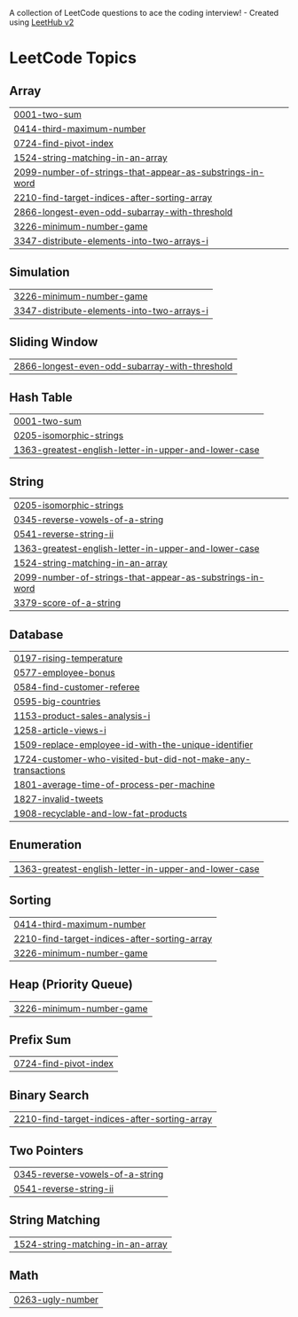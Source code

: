 A collection of LeetCode questions to ace the coding interview! - Created using [LeetHub v2](https://github.com/arunbhardwaj/LeetHub-2.0)
<!---LeetCode Topics Start-->
# LeetCode Topics
## Array
|  |
| ------- |
| [0001-two-sum](https://github.com/RINSHA003/leetcode/tree/master/0001-two-sum) |
| [0414-third-maximum-number](https://github.com/RINSHA003/leetcode/tree/master/0414-third-maximum-number) |
| [0724-find-pivot-index](https://github.com/RINSHA003/leetcode/tree/master/0724-find-pivot-index) |
| [1524-string-matching-in-an-array](https://github.com/RINSHA003/leetcode/tree/master/1524-string-matching-in-an-array) |
| [2099-number-of-strings-that-appear-as-substrings-in-word](https://github.com/RINSHA003/leetcode/tree/master/2099-number-of-strings-that-appear-as-substrings-in-word) |
| [2210-find-target-indices-after-sorting-array](https://github.com/RINSHA003/leetcode/tree/master/2210-find-target-indices-after-sorting-array) |
| [2866-longest-even-odd-subarray-with-threshold](https://github.com/RINSHA003/leetcode/tree/master/2866-longest-even-odd-subarray-with-threshold) |
| [3226-minimum-number-game](https://github.com/RINSHA003/leetcode/tree/master/3226-minimum-number-game) |
| [3347-distribute-elements-into-two-arrays-i](https://github.com/RINSHA003/leetcode/tree/master/3347-distribute-elements-into-two-arrays-i) |
## Simulation
|  |
| ------- |
| [3226-minimum-number-game](https://github.com/RINSHA003/leetcode/tree/master/3226-minimum-number-game) |
| [3347-distribute-elements-into-two-arrays-i](https://github.com/RINSHA003/leetcode/tree/master/3347-distribute-elements-into-two-arrays-i) |
## Sliding Window
|  |
| ------- |
| [2866-longest-even-odd-subarray-with-threshold](https://github.com/RINSHA003/leetcode/tree/master/2866-longest-even-odd-subarray-with-threshold) |
## Hash Table
|  |
| ------- |
| [0001-two-sum](https://github.com/RINSHA003/leetcode/tree/master/0001-two-sum) |
| [0205-isomorphic-strings](https://github.com/RINSHA003/leetcode/tree/master/0205-isomorphic-strings) |
| [1363-greatest-english-letter-in-upper-and-lower-case](https://github.com/RINSHA003/leetcode/tree/master/1363-greatest-english-letter-in-upper-and-lower-case) |
## String
|  |
| ------- |
| [0205-isomorphic-strings](https://github.com/RINSHA003/leetcode/tree/master/0205-isomorphic-strings) |
| [0345-reverse-vowels-of-a-string](https://github.com/RINSHA003/leetcode/tree/master/0345-reverse-vowels-of-a-string) |
| [0541-reverse-string-ii](https://github.com/RINSHA003/leetcode/tree/master/0541-reverse-string-ii) |
| [1363-greatest-english-letter-in-upper-and-lower-case](https://github.com/RINSHA003/leetcode/tree/master/1363-greatest-english-letter-in-upper-and-lower-case) |
| [1524-string-matching-in-an-array](https://github.com/RINSHA003/leetcode/tree/master/1524-string-matching-in-an-array) |
| [2099-number-of-strings-that-appear-as-substrings-in-word](https://github.com/RINSHA003/leetcode/tree/master/2099-number-of-strings-that-appear-as-substrings-in-word) |
| [3379-score-of-a-string](https://github.com/RINSHA003/leetcode/tree/master/3379-score-of-a-string) |
## Database
|  |
| ------- |
| [0197-rising-temperature](https://github.com/RINSHA003/leetcode/tree/master/0197-rising-temperature) |
| [0577-employee-bonus](https://github.com/RINSHA003/leetcode/tree/master/0577-employee-bonus) |
| [0584-find-customer-referee](https://github.com/RINSHA003/leetcode/tree/master/0584-find-customer-referee) |
| [0595-big-countries](https://github.com/RINSHA003/leetcode/tree/master/0595-big-countries) |
| [1153-product-sales-analysis-i](https://github.com/RINSHA003/leetcode/tree/master/1153-product-sales-analysis-i) |
| [1258-article-views-i](https://github.com/RINSHA003/leetcode/tree/master/1258-article-views-i) |
| [1509-replace-employee-id-with-the-unique-identifier](https://github.com/RINSHA003/leetcode/tree/master/1509-replace-employee-id-with-the-unique-identifier) |
| [1724-customer-who-visited-but-did-not-make-any-transactions](https://github.com/RINSHA003/leetcode/tree/master/1724-customer-who-visited-but-did-not-make-any-transactions) |
| [1801-average-time-of-process-per-machine](https://github.com/RINSHA003/leetcode/tree/master/1801-average-time-of-process-per-machine) |
| [1827-invalid-tweets](https://github.com/RINSHA003/leetcode/tree/master/1827-invalid-tweets) |
| [1908-recyclable-and-low-fat-products](https://github.com/RINSHA003/leetcode/tree/master/1908-recyclable-and-low-fat-products) |
## Enumeration
|  |
| ------- |
| [1363-greatest-english-letter-in-upper-and-lower-case](https://github.com/RINSHA003/leetcode/tree/master/1363-greatest-english-letter-in-upper-and-lower-case) |
## Sorting
|  |
| ------- |
| [0414-third-maximum-number](https://github.com/RINSHA003/leetcode/tree/master/0414-third-maximum-number) |
| [2210-find-target-indices-after-sorting-array](https://github.com/RINSHA003/leetcode/tree/master/2210-find-target-indices-after-sorting-array) |
| [3226-minimum-number-game](https://github.com/RINSHA003/leetcode/tree/master/3226-minimum-number-game) |
## Heap (Priority Queue)
|  |
| ------- |
| [3226-minimum-number-game](https://github.com/RINSHA003/leetcode/tree/master/3226-minimum-number-game) |
## Prefix Sum
|  |
| ------- |
| [0724-find-pivot-index](https://github.com/RINSHA003/leetcode/tree/master/0724-find-pivot-index) |
## Binary Search
|  |
| ------- |
| [2210-find-target-indices-after-sorting-array](https://github.com/RINSHA003/leetcode/tree/master/2210-find-target-indices-after-sorting-array) |
## Two Pointers
|  |
| ------- |
| [0345-reverse-vowels-of-a-string](https://github.com/RINSHA003/leetcode/tree/master/0345-reverse-vowels-of-a-string) |
| [0541-reverse-string-ii](https://github.com/RINSHA003/leetcode/tree/master/0541-reverse-string-ii) |
## String Matching
|  |
| ------- |
| [1524-string-matching-in-an-array](https://github.com/RINSHA003/leetcode/tree/master/1524-string-matching-in-an-array) |
## Math
|  |
| ------- |
| [0263-ugly-number](https://github.com/RINSHA003/leetcode/tree/master/0263-ugly-number) |
<!---LeetCode Topics End-->